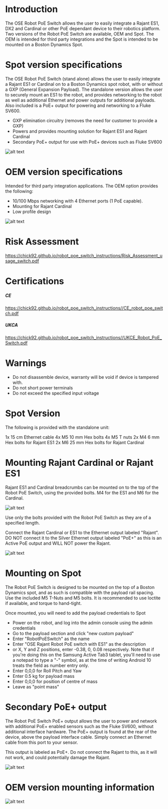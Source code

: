 
# Introduction

The OSE Robot PoE Switch allows the user to easily integrate a Rajant ES1, DX2 and Cardinal or other PoE dependant device to their robotics platform. Two versions of the Robot PoE Switch are available, OEM and Spot. The OEM is intended for third party integrations and the Spot is intended to be mounted on a Boston Dynamics Spot.

# Spot version specifications

The OSE Robot PoE Switch (stand alone) allows the user to easily integrate a Rajant ES1 or Cardinal on to a Boston Dynamics spot robot, with or without a GXP (General Expansion Payload). The standalone version allows the user to securely mount an ES1 to the robot, and provides networking to the robot as well as additional Ethernet and power outputs for additional payloads. Also included is a PoE+ output for powering and networking to a Fluke SV600. 

- GXP elimination circuitry (removes the need for customer to provide a GXP)
- Powers and provides mounting solution for Rajant ES1 and Rajant Cardinal
- Secondary PoE+ output for use with PoE+ devices such as Fluke SV600

![alt text](rrs_side_view.jpg "Robot PoE Switch - Spot")


# OEM version specifications

Intended for third party integration applications. The OEM option provides the following:

- 10/100 Mbps networking with 4 Ethernet ports (1 PoE capable).
- Mounting for Rajant Cardinal
- Low profile design 

![alt text](OEM_side1.jpeg "OEM")




# Risk Assessment

https://chick92.github.io/robot_poe_switch_instructions/Risk_Assessment_usage_switch.pdf

# Certifications

##### CE

https://chick92.github.io/robot_poe_switch_instructions//CE_robot_poe_switch.pdf

##### UKCA

https://chick92.github.io/robot_poe_switch_instructions//UKCE_Robot_PoE_Switch.pdf


# Warnings

- Do not disassemble device, warranty will be void if device is tampered with.
- Do not short power terminals
- Do not exceed the specified input voltage


# Spot Version


The following is provided with the standalone unit:

1x 15 cm Ethernet cable
4x M5 10 mm Hex bolts
4x M5 T nuts
2x M4 6 mm Hex bolts for Rajant ES1
2x M6 25 mm Hex bolts for Rajant Cardinal

# Mounting Rajant Cardinal or Rajant ES1

Rajant ES1 and Cardinal breadcrumbs can be mounted on to the top of the Robot PoE Switch, using the provided bolts. M4 for the ES1 and M6 for the Cardinal. 

![alt text](RPS_top.jpg "RPS_top")

Use only the bolts provided with the Robot PoE Switch as they are of a specified length.

Connect the Rajant Cardinal or ES1 to the Ethernet output labeled "Rajant". DO NOT connect it to the Silver Ethernet output labeled "PoE+" as this is an Active PoE output and WILL NOT power the Rajant.

![alt text](RPS_Rajant.jpg "Rajant PoE passive")

# Mounting on Spot

The Robot PoE Switch is designed to be mounted on the top of a Boston Dynamics spot, and as such is compatible with the payload rail spacing. Use the included M5 T-Nuts and M5 bolts. It is recommended to use loctite if available, and torque to hand-tight.

Once mounted, you will need to add the payload credentials to Spot

- Power on the robot, and log into the admin console using the admin credentials
- Go to the payload section and click "new custom payload"
- Enter "RobotPoESwitch" as the name
- Enter "OSE Rajant Robot PoE switch with ES1" as the description
- or X, Y and Z positions, enter -0.38, 0, 0.08 respectively. Note that if you're doing this on the Samsung Active Tab3 tablet, you'll need to use a notepad to type a "-" symbol, as at the time of writing Android 10 treats the field as number entry only.
- Enter 0,0,0 for Roll Pitch and Yaw
- Enter 0.5 kg for payload mass
- Enter 0,0,0 for position of centre of mass
- Leave as "point mass"

# Secondary PoE+ output

The Robot PoE Switch PoE+ output allows the user to power and network with additional PoE+ enabled sensors such as the Fluke SV600, without additional interface hardware. 
The PoE+ output is found at the rear of the device, above the payload interface cable. Simply connect an Ethernet cable from this port to your sensor. 

This output is labeled as PoE+. Do not connect the Rajant to this, as it will not work, and could potentially damage the Rajant. 

![alt text](RPS_PoE+.jpg "PoE+ output")


# OEM version mounting information

![alt text](OEM_measurements.png "Dimensions")